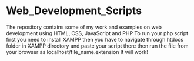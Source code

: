 # Web_Development_Scripts
The repository contains some of my work and examples on web development using HTML, CSS, JavaScript and PHP
To run your php script first you need to install XAMPP then you have to navigate through htdocs folder in XAMPP directory and paste your script there then run the file from your browser as localhost/file_name.extension
It will work!
